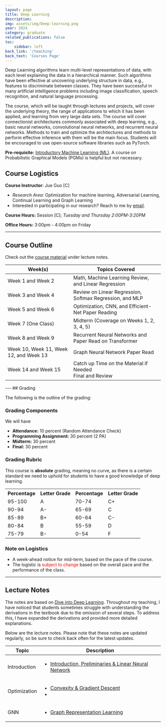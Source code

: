 ```yaml
---
layout: page
title: Deep Learning
description: 
img: assets/img/Deep-learning.png
year: 2024
category: graduate
related_publications: false
toc:
    sidebar: left
back_link: '/teaching'
back_text: 'Courses Page'
---
```

<div class="course-description-box">
  <p>
    Deep Learning algorithms learn multi-level representations of data, with each level explaining the data in a hierarchical manner. Such algorithms have been effective at uncovering underlying structure in data, e.g., features to discriminate between classes. They have been successful in many artificial intelligence problems including image classification, speech recognition, and natural language processing.
  </p>
  <p>
    The course, which will be taught through lectures and projects, will cover the underlying theory, the range of applications to which it has been applied, and learning from very large data sets. The course will cover connectionist architectures commonly associated with deep learning, e.g., basic neural networks, convolutional neural networks, and recurrent neural networks. Methods to train and optimize the architectures and methods to perform effective inference with them will be the main focus. Students will be encouraged to use open-source software libraries such as PyTorch.
  </p>
  <p class="course-note">
    <strong>Pre-requisite:</strong> <a href="{{ '/teaching/machinelearning/' | relative_url }}">Introductory Machine Learning (ML)</a>. A course on Probabilistic Graphical Models (PGMs) is helpful but not necessary.
  </p>
</div>


## Course Logistics
**Course Instructor**: Jue Guo [C]
- *Research Area:* Optimization for machine learning, Adversarial Learning,
Continual Learning and Graph Learning
- Interested in participating in our research? Reach to me by [email](mailto:jueguo@buffalo.edu).
  
**Course Hours:** Session [C]; *Tuesday and Thursday 2:00PM-3:20PM*

**Office Hours:** 3:00pm - 4:00pm on Friday

---
## Course Outline
Check out the [course material](#lecture-notes) under lecture notes. 

<table class="styled-table">
  <thead>
    <tr>
      <th>Week(s)</th>
      <th>Topics Covered</th>
    </tr>
  </thead>
  <tbody>
    <tr>
      <td>Week 1 and Week 2</td>
      <td>Math, Machine Learning Review, and Linear Regression</td>
    </tr>
    <tr>
      <td>Week 3 and Week 4</td>
      <td>Review on Linear Regression, Softmax Regression, and MLP</td>
    </tr>
    <tr>
      <td>Week 5 and Week 6</td>
      <td>Optimization, CNN, and Efficient-Net Paper Reading</td>
    </tr>
    <tr>
      <td>Week 7 (One Class)</td>
      <td>Midterm (Coverage on Weeks 1, 2, 3, 4, 5)</td>
    </tr>
    <tr>
      <td>Week 8 and Week 9</td>
      <td>Recurrent Neural Networks and Paper Read on Transformer</td>
    </tr>
    <tr>
      <td>Week 10, Week 11, Week 12, and Week 13</td>
      <td>Graph Neural Network Paper Read</td>
    </tr>
    <tr>
      <td>Week 14 and Week 15</td>
      <td>Catch up Time on the Material if Needed<br>Final and Review</td>
    </tr>
  </tbody>
</table>
---
## Grading

The following is the outline of the grading: 

### Grading Components

We will have
- **Attendance:** 10 percent (Random Attendance Check)
- **Programming Assignment:** 30 percent (2 PA)
- **Midterm:** 30 percent
- **Final:** 30 percent 

### Grading Rubric

This course is **absolute** grading, meaning no curve, as there is a certain standard we need to uphold for students to have a good knowledge of deep learning.

<table align="center">
    <tr>
        <th>Percentage</th>
        <th>Letter Grade</th>
        <th>Percentage</th>
        <th>Letter Grade</th>
    </tr>
    <tr>
        <td>95-100</td>
        <td>A</td>
        <td>70-74</td>
        <td>C+</td>
    </tr>
    <tr>
        <td>90-94</td>
        <td>A-</td>
        <td>65-69</td>
        <td>C</td>
    </tr>
    <tr>
        <td>85-89</td>
        <td>B+</td>
        <td>60-64</td>
        <td>C-</td>
    </tr>
    <tr>
        <td>80-84</td>
        <td>B</td>
        <td>55-59</td>
        <td>D</td>
    </tr>
    <tr>
        <td>75-79</td>
        <td>B-</td>
        <td>0-54</td>
        <td>F</td>
    </tr>
</table>

### Note on Logistics
- A week-ahead notice for mid-term, based on the pace of the course. 
- The logistic is <span style="color:red;">subject to change</span> based on the overall pace and the performance of the class.


---
## Lecture Notes
The notes are based on [Dive into Deep Learning](https://d2l.ai/). Throughout my teaching, I have noticed that students sometimes struggle with understanding the derivations in the textbook due to the omission of several steps. To address this, I have expanded the derivations and provided more detailed explanations.

Below are the lecture notes. Please note that these notes are updated regularly, so be sure to check back often for the latest updates.

<table class="styled-table">
  <thead>
    <tr>
      <th>Topic</th>
      <th>Description</th>
    </tr>
  </thead>
  <tbody>
    <tr>
      <td>Introduction</td>
      <td>
        <ul>
          <li>
          <a href="{{ 'assets/courses/deeplearning/week_1_2/Intro' | relative_url }}">Introduction, Preliminaries & Linear Neural Network</a>
          </li>
        </ul>
      </td>
    </tr>
    <tr>
      <td>Optimization</td>
      <td>
        <ul>
          <li>
          <a href="{{ 'assets/courses/deeplearning/optimization/convexity_gd' | relative_url }}">Convexity & Gradient Descent</a>
          </li>
          <li>
          </li>
        </ul>
      </td>
    </tr>
    <tr>
      <td>GNN</td>
      <td>
        <ul>
            <li>
            <a href="{{ '/assets/courses/deeplearning/gnnpapers/grl' | relative_url }}">Graph Representation Learning</a>
            </li>
        </ul>
      </td>
    </tr>
  </tbody>
</table>


